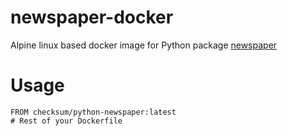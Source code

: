 # newspaper-docker
Alpine linux based docker image for Python package [newspaper](https://github.com/codelucas/newspaper)

# Usage
```
FROM checksum/python-newspaper:latest
# Rest of your Dockerfile
```
